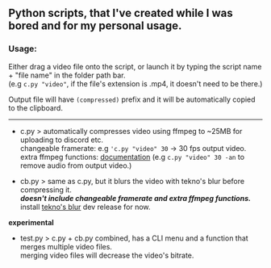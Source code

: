 Python scripts, that I've created while I was bored and for my personal usage.
---
### __Usage:__

Either drag a video file onto the script, or launch it by typing the script name + "file name" in the folder path bar.\
(e.g `c.py "video"`, if the file's extension is .mp4, it doesn't need to be there.)

Output file will have `(compressed)` prefix and it will be automatically copied to the clipboard.

---

- c.py > automatically compresses video using ffmpeg to ~25MB for uploading to discord etc.\
‎ ‎ ‎ ‎ ‎ ‎ ‎ ‎ ‎ ‎ ‎‎ ‎changeable framerate: e.g `'c.py "video" 30` -> 30 fps output video.\
‎ ‎ ‎ ‎ ‎ ‎ ‎ ‎ ‎ ‎ ‎ ‎extra ffmpeg functions: [documentation](https://ffmpeg.org/ffmpeg.html) (e.g `c.py "video" 30 -an` to remove audio from output video.)


- cb.py > same as c.py, but it blurs the video with tekno's blur before compressing it.\
‎ ‎ ‎ ‎ ‎ ‎ ‎ ‎ ‎ ‎ ‎ ‎ ‎ ___doesn't include changeable framerate and extra ffmpeg functions.___\
‎ ‎ ‎ ‎ ‎ ‎ ‎ ‎ ‎ ‎‎ ‎ ‎ ‎ ‎install [tekno's blur](https://github.com/f0e/blur/releases) dev release for now.

__experimental__
- test.py > c.py + cb.py combined, has a CLI menu and a function that merges multiple video files.\
‎ ‎ ‎ ‎ ‎ ‎ ‎ ‎ ‎ ‎ ‎ ‎ ‎ ‎ ‎ merging video files will decrease the video's bitrate.
  
